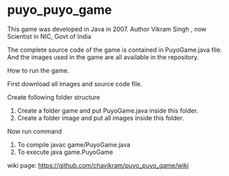 # puyo_puyo_game
This game was developed in Java in 2007. Author Vikram Singh , now Scientist in NIC, Govt of India

The complete source code of the game is contained in PuyoGame.java file.
And the images used in the game are all available in the repository.

How to run the game.

First download  all images and source code file.

Create following folder structure

1. Create a folder game and put PuyoGame.java inside this folder.
2. Create a folder image and put all images inside this folder.

Now run command
1. To compile   javac game/PuyoGame.java
2. To execute   java game.PuyoGame

wiki page:
https://github.com/chavikram/puyo_puyo_game/wiki
